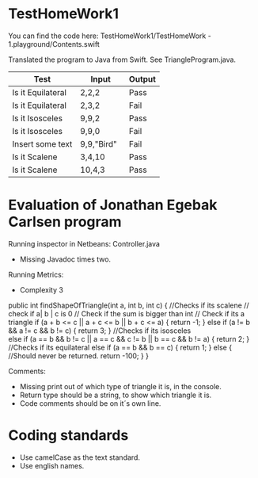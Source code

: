 # TestHomeWork1

You can find the code here:
TestHomeWork1/TestHomeWork - 1.playground/Contents.swift

Translated the program to Java from Swift. See TriangleProgram.java.

| Test                | Input            |Output|
| -------------       |-------------     |-----|
| Is it Equilateral   | 2,2,2            | Pass |
| Is it Equilateral   | 2,3,2            | Fail |
| Is it Isosceles     | 9,9,2            | Pass |
| Is it Isosceles     | 9,9,0            | Fail |
| Insert some text    | 9,9,"Bird"       | Fail |
| Is it Scalene       | 3,4,10           | Pass |
| Is it Scalene       | 10,4,3           | Pass |



# Evaluation of Jonathan Egebak Carlsen program 
Running inspector in Netbeans:
Controller.java
- Missing Javadoc times two. 

Running Metrics:
- Complexity 3 
  
public int findShapeOfTriangle(int a, int b, int c) {
        //Checks if its scalene 
        // check if a| b | c is 0
        // Check if the sum is bigger than int
        // Check if its a triangle
        if (a + b <= c || a + c <= b || b + c <= a) {
            return -1;
        } else if (a != b && a != c && b != c) {
            return 3;
        } //Checks if its isosceles   
        else if (a == b && b != c || a == c && c != b || b == c && b != a) {
            return 2;
        } //Checks if its equilateral 
        else if (a == b && b == c) {
            return 1;
        } else {
            //Should never be returned.
            return -100;
        } 
    }  

Comments:
- Missing print out of which type of triangle it is, in the console.
- Return type should be a string, to show which triangle it is. 
- Code comments should be on it´s own line. 

# Coding standards
- Use camelCase as the text standard.
- Use english names.
